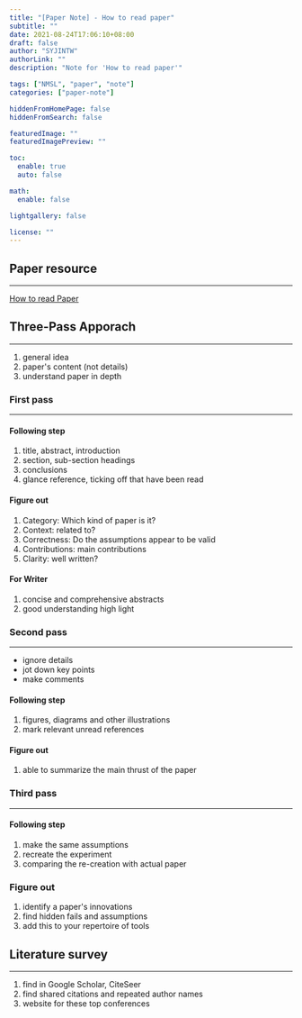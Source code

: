 ```yaml
---
title: "[Paper Note] - How to read paper"
subtitle: ""
date: 2021-08-24T17:06:10+08:00
draft: false
author: "SYJINTW"
authorLink: ""
description: "Note for 'How to read paper'"

tags: ["NMSL", "paper", "note"]
categories: ["paper-note"]

hiddenFromHomePage: false
hiddenFromSearch: false

featuredImage: ""
featuredImagePreview: ""

toc:
  enable: true
  auto: false

math:
  enable: false

lightgallery: false

license: ""
---
```


## Paper resource

---

[How to read Paper](http://ccr.sigcomm.org/online/files/p83-keshavA.pdf)

## Three-Pass Apporach

---

1. general idea
2. paper's content (not details)
3. understand paper in depth

### First pass

---

#### Following step

1. title, abstract, introduction
2. section, sub-section headings
3. conclusions
4. glance reference, ticking off that have been read

#### Figure out

1. Category: Which kind of paper is it?
2. Context: related to?
3. Correctness: Do the assumptions appear to be valid
4. Contributions: main contributions
5. Clarity: well written?

#### For Writer

1. concise and comprehensive abstracts
2. good understanding high light

### Second pass

---

- ignore details
- jot down key points
- make comments

#### Following step

1. figures, diagrams and other illustrations
2. mark relevant unread references

#### Figure out

1. able to summarize the main thrust of the paper

### Third pass

---

#### Following step

1. make the same assumptions
2. recreate the experiment
3. comparing the re-creation with actual paper

### Figure out

1. identify a paper's innovations
2. find hidden fails and assumptions
3. add this to your repertoire of tools

## Literature survey

---

1. find in Google Scholar, CiteSeer
2.  find shared citations and repeated author names
3. website for these top conferences